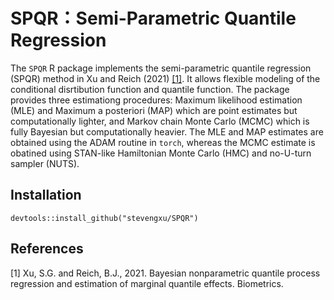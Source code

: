 # SPQR：Semi-Parametric Quantile Regression
The `SPQR` R package implements the semi-parametric quantile regression (SPQR) method in Xu and Reich (2021) [[1]](#1). It allows flexible modeling of the conditional
disrtibution function and quantile function. The package provides three estimationg procedures: Maximum likelihood estimation (MLE) and Maximum a posteriori (MAP)
which are point estimates but computationally lighter, and Markov chain Monte Carlo (MCMC) which is fully Bayesian but computationally heavier. The MLE and MAP estimates
are obtained using the ADAM routine in `torch`, whereas the MCMC estimate is obatined using STAN-like Hamiltonian Monte Carlo (HMC) and no-U-turn sampler (NUTS).

## Installation
`devtools::install_github("stevengxu/SPQR")`

## References

<a id="1">[1]</a> 
Xu, S.G. and Reich, B.J., 2021. Bayesian nonparametric quantile process regression and estimation of marginal quantile effects. Biometrics.